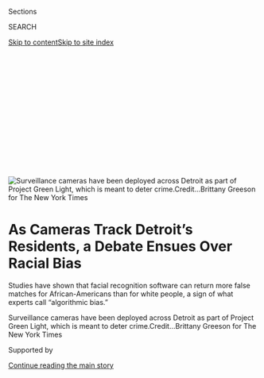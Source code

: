<div id="app">

<div>

<div>

<div>

<div class="NYTAppHideMasthead css-ikk3s8 e1suatyy0">

<div class="section css-133zg39 e1suatyy2">

<div class="css-eph4ug er09x8g0">

<div class="css-6n7j50">

</div>

<span class="css-1dv1kvn">Sections</span>

<div class="css-10488qs">

<span class="css-1dv1kvn">SEARCH</span>

</div>

[Skip to content](#site-content)[Skip to site
index](#site-index)

</div>

<div class="css-10698na e1huz5gh0">

</div>

</div>

</div>

</div>

<div data-aria-hidden="false">

<div id="site-content" data-role="main">

<div>

<div class="css-1aor85t" style="opacity:0.000000001;z-index:-1;visibility:hidden">

<div class="css-1hqnpie">

<div class="css-epjblv">

<span class="css-17xtcya">[U.S.](/section/us)</span><span class="css-x15j1o">|</span><span class="css-fwqvlz">As
Cameras Track Detroit’s Residents, a Debate Ensues Over Racial
Bias</span>

</div>

<div class="css-k008qs">

<div class="css-1iwv8en">

<span class="css-18z7m18"></span>

<div>

</div>

</div>

<span class="css-1n6z4y">https://nyti.ms/2JtnB94</span>

<div class="css-1705lsu">

<div class="css-4xjgmj">

<div class="css-4skfbu" data-role="toolbar" data-aria-label="Social Media Share buttons, Save button, and Comments Panel with current comment count" data-testid="share-tools">

  - 
  - 
  - 
  - 
    
    <div class="css-6n7j50">
    
    </div>

  - 

</div>

</div>

</div>

</div>

</div>

</div>

<div id="NYT_TOP_BANNER_REGION" class="css-11qgg8s">

</div>

<div id="fullBleedHeaderContent">

<div class="css-9fsmc8">

![<span class="css-16f3y1r e13ogyst0" data-aria-hidden="true">Surveillance
cameras have been deployed across Detroit as part of Project Green
Light, which is meant to deter
crime.</span><span class="css-cnj6d5 e1z0qqy90" itemprop="copyrightHolder"><span class="css-1ly73wi e1tej78p0">Credit...</span><span><span>Brittany
Greeson for The New York
Times</span></span></span>](https://static01.nyt.com/images/2019/07/02/us/00greenlight-01/merlin_156466074_e9dc031b-f704-4eda-bee4-a7d86adb1106-articleLarge.jpg?quality=75&auto=webp&disable=upscale)

</div>

<div class="css-1aqq9tq">

<div class="css-1vkm6nb ehdk2mb0">

# As Cameras Track Detroit’s Residents, a Debate Ensues Over Racial Bias

</div>

Studies have shown that facial recognition software can return more
false matches for African-Americans than for white people, a sign of
what experts call “algorithmic bias.”

</div>

<div class="css-nwzfg5 e1gnum310">

<span class="css-1f9pvn2 us">Surveillance cameras have been deployed
across Detroit as part of Project Green Light, which is meant to deter
crime.</span><span class="css-cnj6d5 e1z0qqy90" itemprop="copyrightHolder"><span class="css-1ly73wi e1tej78p0">Credit...</span><span><span>Brittany
Greeson for The New York Times</span></span></span>

</div>

<div id="sponsor-wrapper" class="css-1hyfx7x">

<div id="sponsor-slug" class="css-19vbshk">

Supported by

</div>

[Continue reading the main
story](#after-sponsor)

<div id="sponsor" class="ad sponsor-wrapper" style="text-align:center;height:100%;display:block">

</div>

<div id="after-sponsor">

</div>

</div>

<div class="css-1wx1auc e1gnum311">

<div class="css-18e8msd">

<div class="css-vp77d3 epjyd6m0">

<div class="css-1baulvz">

By [<span class="css-1baulvz last-byline" itemprop="name">Amy
Harmon</span>](https://www.nytimes.com/by/amy-harmon)

</div>

</div>

  - July 8,
    2019

  - 
    
    <div class="css-4xjgmj">
    
    <div class="css-d8bdto" data-role="toolbar" data-aria-label="Social Media Share buttons, Save button, and Comments Panel with current comment count" data-testid="share-tools">
    
      - 
      - 
      - 
      - 
        
        <div class="css-6n7j50">
        
        </div>
    
      - 
    
    </div>
    
    </div>

</div>

</div>

</div>

<div class="section meteredContent css-1r7ky0e" name="articleBody" itemprop="articleBody">

<div class="css-1fanzo5 StoryBodyCompanionColumn">

<div class="css-53u6y8">

*\[For more coverage of race,* *[sign up
here](https://www.nytimes.com/2018/10/01/us/subscribe-race-related-newsletter.html?module=inline)*
*to have our Race/Related newsletter delivered weekly to your inbox.\]*

DETROIT — Twenty-four hours a day, video from [thousands of
cameras](https://detroitmi.gov/webapp/project-green-light-map) stationed
around Detroit, at gas stations, restaurants, mini-marts, apartment
buildings, churches and schools, streams into the Police Department’s
downtown headquarters.

The surveillance program, which began in 2016, is the opposite of
covert. A flashing green light marks each participating location, and
the point of the popular initiative, known as Project Green Light, has
been for the cameras to be noticed and help deter crime. Detroit’s
mayor, Mike Duggan, received applause when he promised at his [State of
the City address](https://www.youtube.com/watch?v=dXAZoMCl3qs) earlier
this year that expanding the network to include several hundred traffic
light cameras would allow the police to “track any shooter or carjacker
across the city.”

But in recent weeks, a public outcry has erupted over a less-touted tool
employed in conjunction with the cameras: software that can, in a matter
of seconds, suggest the identities of the anonymous people captured on
video.

</div>

</div>

<div class="css-1fanzo5 StoryBodyCompanionColumn">

<div class="css-53u6y8">

The facial recognition program matches the faces picked up across the
city against 50 million driver’s license photographs and mug shots
contained in a Michigan police database. The practice has attracted
public attention recently as the department seeks approval for a [formal
policy](https://detroitmi.gov/document/facial-recognition) governing its
use from a [civilian oversight
board](https://detroitmi.gov/government/boards/board-police-commissioners).

</div>

</div>

<div class="css-79elbk" data-testid="photoviewer-wrapper">

<div class="css-z3e15g" data-testid="photoviewer-wrapper-hidden">

</div>

<div class="css-1a48zt4 ehw59r15" data-testid="photoviewer-children">

![<span class="css-16f3y1r e13ogyst0" data-aria-hidden="true">Video from
the cameras streams into the Police Department’s downtown
headquarters.</span><span class="css-cnj6d5 e1z0qqy90" itemprop="copyrightHolder"><span class="css-1ly73wi e1tej78p0">Credit...</span><span>Brittany
Greeson for The New York
Times</span></span>](https://static01.nyt.com/images/2019/07/09/us/09Greenlight-Print/merlin_156466131_cdc242e2-0883-4605-9436-acc01b7faa9c-articleLarge.jpg?quality=75&auto=webp&disable=upscale)

</div>

</div>

<div class="css-1fanzo5 StoryBodyCompanionColumn">

<div class="css-53u6y8">

“Please, facial recognition software — that’s too far,” pleaded one
resident at a recent meeting of the board.

The debate in Detroit is one of [several unfolding around the
country](https://www.nytimes.com/2019/07/01/us/facial-recognition-san-francisco.html)
as [rapid advances in facial
recognition](https://www.nytimes.com/2017/11/28/technology/artificial-intelligence-research-toronto.html)
offer potentially disquieting new powers to a [surveillance
infrastructure](https://www.nytimes.com/2018/05/26/us/chicago-police-surveillance.html)that
Americans have largely accepted as a fact of urban life. [Immigration
officials have
mined](https://www.nytimes.com/2019/07/07/us/politics/ice-drivers-licenses-facial-recognition.html)
driver’s license databases in at least three states, according to newly
released records. The F.B.I. also routinely uses facial recognition
technology to scan state driver’s license databases without the approval
or knowledge of the license-holders, which a bipartisan group of
lawmakers said last month raises privacy concerns.

In Detroit, whose share of black residents is larger than in any other
sizable American city, it is a racial disparity in the performance of
facial recognition technology that is a primary source of consternation.

</div>

</div>

<div class="css-1fanzo5 StoryBodyCompanionColumn">

<div class="css-53u6y8">

“Facial recognition software proves to be less accurate at identifying
people with darker pigmentation,” George Byers II, a black software
engineer, told the police board last month. “We live in a major black
city. That’s a problem.”

Researchers at the Massachusetts Institute of Technology [reported in
January](https://www.nytimes.com/2019/01/24/technology/amazon-facial-technology-study.html)
that facial recognition software marketed by Amazon misidentified
darker-skinned women as men 31 percent of the time. Others have shown
that algorithms used in facial recognition [return false matches at a
higher rate for African-Americans](https://arxiv.org/pdf/1904.07325.pdf)
than white people unless explicitly recalibrated for a black population
— in which case their failure rate at finding positive matches for
white people climbs. [That study](https://arxiv.org/pdf/1904.07325.pdf),
posted in May by computer scientists at the Florida Institute of
Technology and the University of Notre Dame, suggests that a single
algorithm cannot be applied to both groups with equal accuracy.

Mr. Byers and other critics spoke at [a public
hearing](http://video.detroitmi.gov/CablecastPublicSite/show/7361?channel=3)
called by the Detroit Board of Police Commissioners after what the board
called unprecedented public interest in two facial recognition items on
its agenda. One item, specific to the new traffic light cameras, was
approved last week. The other, a comprehensive “acceptable use” policy
for facial recognition, has yet to be put to a
vote.

</div>

</div>

<div class="css-79elbk" data-testid="photoviewer-wrapper">

<div class="css-z3e15g" data-testid="photoviewer-wrapper-hidden">

</div>

<div class="css-1a48zt4 ehw59r15" data-testid="photoviewer-children">

<div class="css-1xdhyk6 erfvjey0">

<span class="css-1ly73wi e1tej78p0">Image</span>

<div class="css-zjzyr8">

<div data-testid="lazyimage-container" style="height:257.77777777777777px">

</div>

</div>

</div>

<span class="css-16f3y1r e13ogyst0" data-aria-hidden="true">Residents
spoke in opposition to the expansion of Project Green Light, which uses
facial recognition technology, during a police board meeting in Detroit
in
June.</span><span class="css-cnj6d5 e1z0qqy90" itemprop="copyrightHolder"><span class="css-1ly73wi e1tej78p0">Credit...</span><span>Brittany
Greeson for The New York Times</span></span>

</div>

</div>

<div class="css-1fanzo5 StoryBodyCompanionColumn">

<div class="css-53u6y8">

Gathered in a packed church in the Second Precinct on the city’s west
side, those who expressed concerns about what is called “algorithmic
bias” included Denzel McCampbell, press secretary to Representative
Rashida Tlaib, the Michigan Democrat whose district includes Detroit,
and Blair Anderson, a [former member of the Black Panther
Party](https://www.nytimes.com/1970/05/09/archives/7-panthers-freed-in-chicago-clash-states-attorney-cites-lack-of.html)
who invoked the [law enforcement
surveillance](https://www.intelligence.senate.gov/sites/default/files/94755_II.pdf)
that helped destroy the political group as [a cautionary
tale](https://openjurist.org/600/f2d/600/hampton-v-hanrahan).

Tawana Petty, an activist with the [Detroit Community Technology
Project](https://detroitcommunitytech.org/?q=content/critical-summary-detroit%E2%80%99s-project-green-light-and-its-greater-context),
urged fellow Detroiters to consider the city’s place in the national
conversation on facial recognition. “If we allow racially biased
technologies to succeed here,” she said in an interview, “there really
isn’t any hope for black residents anywhere else in the United States.”

Not everyone who spoke was against the use of facial recognition.

“I’m the pastor getting the call from mothers whose son was shot or
their baby got snatched up,” said Maurice Hardwick, a black pastor at a
nondenominational ministry who founded a group that works with high
school gang members. “People want to know two things: What happened to
my child, my loved one? And who did this?”

</div>

</div>

<div class="css-1fanzo5 StoryBodyCompanionColumn">

<div class="css-53u6y8">

Another Detroit resident, a white woman who walked with a cane, added:
“If you’re afraid of the cameras, either you’re paranoid or you’ve got
something to hide.”

Others were more concerned with a provision that would allow the police
to go beyond identifying violent crime suspects with facial recognition
and allow officers to try to identify anyone for whom a “reasonable
suspicion” exists that they could provide information relevant to an
active criminal investigation. There was also concern that the
photograph of anyone who gets a Michigan state ID or driver’s license is
searchable by state and local law enforcement agencies, and the F.B.I.,
[likely without their
knowledge](https://www.freep.com/story/news/local/michigan/2019/03/11/michigan-state-police-facial-recognition-database/3102139002/).

Facial recognition, the Detroit police stress, has indeed helped lead to
arrests. In late May, for instance, officers ran a video image through
facial recognition after survivors of a shooting directed police
officers to a gas station equipped with Green Light cameras where they
had met with a man now charged with three counts of first-degree murder
and two counts of assault. The lead generated by the software matched
the description provided by the
witnesses.

</div>

</div>

<div class="css-79elbk" data-testid="photoviewer-wrapper">

<div class="css-z3e15g" data-testid="photoviewer-wrapper-hidden">

</div>

<div class="css-1a48zt4 ehw59r15" data-testid="photoviewer-children">

<div class="css-1xdhyk6 erfvjey0">

<span class="css-1ly73wi e1tej78p0">Image</span>

<div class="css-zjzyr8">

<div data-testid="lazyimage-container" style="height:252.62222222222223px">

</div>

</div>

</div>

<span class="css-16f3y1r e13ogyst0" data-aria-hidden="true">A map at
police headquarters shows the various camera locations throughout the
city.</span><span class="css-cnj6d5 e1z0qqy90" itemprop="copyrightHolder"><span class="css-1ly73wi e1tej78p0">Credit...</span><span>Brittany
Greeson for The New York Times</span></span>

</div>

</div>

<div class="css-1fanzo5 StoryBodyCompanionColumn">

<div class="css-53u6y8">

In the absence of federal legislation regulating the technology, experts
say cities and states are destined to be the first to weigh the societal
risks of technology that [many law enforcement
officials](https://www.nytimes.com/2019/05/18/us/facial-recognition-police.html)
say is [critical for ensuring public
safety](https://www.nytimes.com/2019/06/09/opinion/facial-recognition-police-new-york-city.html).

As in San Francisco, which this spring became the first major city to
[block the police from using facial
recognition](https://www.nytimes.com/2019/07/01/us/facial-recognition-san-francisco.html),
critics here have argued that facial recognition threatens civil
liberties and that the
[pervasive](https://www.bjs.gov/content/pub/pdf/cpp15.pdf) [racial
bias](https://www.detroitnews.com/story/news/local/detroit-city/2019/04/24/detroit-police-chief-cites-racially-tone-deaf-culture-6th-precinct/3554141002/)
[in
policing](https://www.washingtonpost.com/news/opinions/wp/2018/09/18/theres-overwhelming-evidence-that-the-criminal-justice-system-is-racist-heres-the-proof/?utm_term=.01ee3c3c5895)
will inevitably extend to how it is wielded, not least because
African-Americans are disproportionately represented in mug-shot
databases.

When James White, an assistant police chief in charge of the Detroit
Police Department’s technology, rose to respond to critics at the public
hearing, he provided unexpected backup to the charge that the software
comes with baked-in bias. He himself, the assistant chief said, had been
misidentified as other African-American men by the facial recognition
algorithm that Facebook uses to tag photos.

</div>

</div>

<div class="css-1fanzo5 StoryBodyCompanionColumn">

<div class="css-53u6y8">

“On the question of false positives — that is absolutely factual, and
it’s well-documented,” he said. “So that concerns me as an
African-American male.”

The solution, Chief White said, is to exercise extra care. The
department’s policy specifies that facial recognition will be used only
to investigate violent crimes. Although the department has the ability
to implement real-time screening of anyone who passes by a camera — as
detailed in [a recent report](https://www.americaunderwatch.com/)by the
Georgetown Law Center on Privacy and Technology — there is no plan to
use it, he said, except in extraordinary circumstances.

No one in Detroit, Chief White emphasized, would be arrested solely on
the basis of a facial recognition
match.

</div>

</div>

<div class="css-79elbk" data-testid="photoviewer-wrapper">

<div class="css-z3e15g" data-testid="photoviewer-wrapper-hidden">

</div>

<div class="css-1a48zt4 ehw59r15" data-testid="photoviewer-children">

<div class="css-1xdhyk6 erfvjey0">

<span class="css-1ly73wi e1tej78p0">Image</span>

<div class="css-zjzyr8">

<div data-testid="lazyimage-container" style="height:257.1333333333334px">

</div>

</div>

</div>

<span class="css-16f3y1r e13ogyst0" data-aria-hidden="true">A business
participating in Project Green
Light.</span><span class="css-cnj6d5 e1z0qqy90" itemprop="copyrightHolder"><span class="css-1ly73wi e1tej78p0">Credit...</span><span>Brittany
Greeson for The New York Times</span></span>

</div>

</div>

<div class="css-1fanzo5 StoryBodyCompanionColumn">

<div class="css-53u6y8">

“Facial recognition technology isn’t where the work stops,” he said.
“It’s where the work starts.”

Civil liberties advocates say that protection isn’t enough, especially
because defendants are not typically informed that facial recognition
has been used in their identification. In one of the few cases to have
[argued that such information should be disclosed because it is
potentially
exonerating](https://www.jacksonville.com/public-safety/2016-11-11/how-accused-drug-dealer-revealed-jso-s-facial-recognition-network),
a Florida appeals court ruled that a black man, Willie Allen Lynch, had
[no legal right to see the other
matches](https://www.jacksonville.com/news/20190123/florida-court-prosecutors-had-no-obligation-to-turn-over-facial-recognition-evidence)
returned by the facial recognition program that helped lead to his
drug-offense conviction. Mr. Lynch had argued that he was misidentified.

A January 2018 study by two M.I.T. researchers first [focused public
attention](https://www.nytimes.com/2018/02/09/technology/facial-recognition-race-artificial-intelligence.html)
on the higher misidentification rates for dark-skinned women by three
leading purveyors of facial recognition algorithms. One of the
co-authors, Joy Buolamwini, posted YouTube videos showing the technology
misclassifying famous African-American women, like Michelle Obama, as
men. The phenomenon, Ms. Buolamwini [wrote in a New York Times
Op-Ed](https://www.nytimes.com/2018/06/21/opinion/facial-analysis-technology-bias.html),
is “a reminder that artificial intelligence, often heralded for its
potential to change the world, can actually reinforce bias and
exclusion, even when it’s used in the most well-intended ways.”

The companies examined in the paper subsequently improved their
algorithms for that particular test. But a second paper this year found
that Amazon’s software had more trouble identifying the gender of female
and darker-skinned faces, prompting prominent artificial-intelligence
researchers to call on the company to [stop selling its
software](https://www.nytimes.com/2019/04/03/technology/amazon-facial-recognition-technology.html)
to law enforcement agencies. Amazon executives have disputed the study.

</div>

</div>

<div class="css-1fanzo5 StoryBodyCompanionColumn">

<div class="css-53u6y8">

It is not clear why facial recognition algorithms perform differently on
different racial groups, researchers say. One reason may be that the
algorithms, which learn to recognize patterns in faces by looking at
large numbers of them, are not being trained on a diverse enough array
of photographs.

But Kevin Bowyer, a Notre Dame computer scientist, said that was not the
case for a study he recently published. Nor is it certain that skin tone
is the culprit: Facial structure, hairstyles and other factors may
contribute.

In Dr. Bowyer’s experiments, the recognition algorithms could achieve
the same degree of accuracy for white and black Americans, but only when
the algorithm was tuned to a cutoff, say, of no more than one in 10,000
false matches for the two separate groups. Given that the norm is to use
the same threshold for everybody, “those programs are seeing a higher
false match rate for the population of African-Americans,” Dr. Bowyer
said.

A dual-threshold system would not necessarily solve the problem, he
added. That would require law enforcement authorities to make a judgment
about each individual’s race and apply the appropriately tweaked facial
recognition software — which would in turn introduce human bias.

“Technically, it’s a very reasonable thing to say to do,” Dr. Bowyer
said. “But how do you defend it, and once you put that knob out there
for police to use, how do you make sure it’s not misused?”

</div>

</div>

</div>

<div>

</div>

<div>

</div>

<div>

</div>

<div>

<div id="bottom-wrapper" class="css-1ede5it">

<div id="bottom-slug" class="css-l9onyx">

Advertisement

</div>

[Continue reading the main
story](#after-bottom)

<div id="bottom" class="ad bottom-wrapper" style="text-align:center;height:100%;display:block;min-height:90px">

</div>

<div id="after-bottom">

</div>

</div>

</div>

</div>

</div>

## Site Index

<div>

</div>

## Site Information Navigation

  - [© <span>2020</span> <span>The New York Times
    Company</span>](https://help.nytimes.com/hc/en-us/articles/115014792127-Copyright-notice)

<!-- end list -->

  - [NYTCo](https://www.nytco.com/)
  - [Contact
    Us](https://help.nytimes.com/hc/en-us/articles/115015385887-Contact-Us)
  - [Work with us](https://www.nytco.com/careers/)
  - [Advertise](https://nytmediakit.com/)
  - [T Brand Studio](http://www.tbrandstudio.com/)
  - [Your Ad
    Choices](https://www.nytimes.com/privacy/cookie-policy#how-do-i-manage-trackers)
  - [Privacy](https://www.nytimes.com/privacy)
  - [Terms of
    Service](https://help.nytimes.com/hc/en-us/articles/115014893428-Terms-of-service)
  - [Terms of
    Sale](https://help.nytimes.com/hc/en-us/articles/115014893968-Terms-of-sale)
  - [Site
    Map](https://spiderbites.nytimes.com)
  - [Help](https://help.nytimes.com/hc/en-us)
  - [Subscriptions](https://www.nytimes.com/subscription?campaignId=37WXW)

</div>

</div>

</div>

</div>

